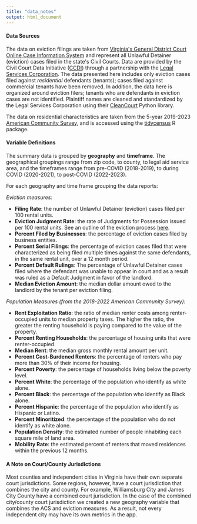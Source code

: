 ```yaml
---
title: "data_notes"
output: html_document
---
```


#### Data Sources

The data on eviction filings are taken from [Virginia's General District Court Online Case Information System](https://eapps.courts.state.va.us/gdcourts/landing.do?landing=landing) and represent all Unlawful Detainer (eviction) cases filed in the state's Civil Courts. Data are provided by the Civil Court Data Initiative ([CCDI](https://www.lsc.gov/initiatives/civil-court-data-initiative)) through a partnership with the [Legal Services Corporation](https://www.lsc.gov/). The data presented here includes only eviction cases filed against *residential* defendants (tenants); cases filed against commercial tenants have been removed. In addition, the data here is organized around eviction filers; tenants who are defendants in eviction cases are not identified. Plaintiff names are cleaned and standardized by the Legal Services Corporation using their [CleanCourt](https://pypi.org/project/cleancourt/) Python library.

The data on residential characteristics are taken from the 5-year 2019-2023 [American Community Survey](https://www.census.gov/data/developers/data-sets/acs-5year.html), and is accessed using the [tidycensus](https://walker-data.com/tidycensus/) R package.

#### Variable Definitions

The summary data is grouped by **geography** and **timeframe**. The geographical groupings range from zip code, to county, to legal aid service area, and the timeframes range from pre-COVID (2018-2019), to during COVID (2020-2021), to post-COVID (2022-2023).

For each geography and time frame grouping the data reports:

*Eviction measures:*

-   **Filing Rate**: the number of Unlawful Detainer (eviction) cases filed per 100 rental units.
-   **Eviction Judgment Rate**: the rate of Judgments for Possession issued per 100 rental units. See an outline of the eviction process [here](https://www.dss.virginia.gov/files/division/dcse/family_engagement_programs/eviction_resources/EvixStepsTenantFlyer_Eng_oct2019.pdf).
-   **Percent Filed by Businesses**: the percentage of eviction cases filed by business entities.
-   **Percent Serial Filings**: the percentage of eviction cases filed that were characterized as being filed multiple times against the same defendants, in the same rental unit, over a 12 month period.
-   **Percent Default Rulings**: The percentage of Unlawful Detainer cases filed where the defendant was unable to appear in court and as a result was ruled as a Default Judgment in favor of the landlord.
-   **Median Eviction Amount**: the median dollar amount owed to the landlord by the tenant per eviction filing.

*Population Measures (from the 2018-2022 American Community Survey):*

-   **Rent Exploitation Ratio**: the ratio of median renter costs among renter-occupied units to median property taxes. The higher the ratio, the greater the renting household is paying compared to the value of the property.
-   **Percent Renting Households**: the percentage of housing units that were renter-occupied.
-   **Median Rent**: the median gross monthly rental amount per unit.
-   **Percent Cost-Burdened Renters**: the percentage of renters who pay more than 30% of their income for housing.
-   **Percent Poverty**: the percentage of households living below the poverty level.
-   **Percent White**: the percentage of the population who identify as white alone.
-   **Percent Black**: the percentage of the population who identify as Black alone.
-   **Percent Hispanic**: the percentage of the population who identify as Hispanic or Latino.
-   **Percent Minoritized**: the percentage of the population who do not identify as white alone.
-   **Population Density**: the estimated number of people inhabiting each square mile of land area.
-   **Mobility Rate**: the estimated percent of renters that moved residences within the previous 12 months.

#### A Note on Court/County Jurisdictions

Most counties and independent cities in Virginia have their own separate court jurisdictions. Some regions, however, have a court jurisdiction that combines the city and county. For example, Williamsburg City and James City County have a combined court jurisdiction. In the case of the combined city/county court jurisdiction we created a new geography variable that combines the ACS and eviction measures. As a result, not every independent city may have its own metrics in the app.
